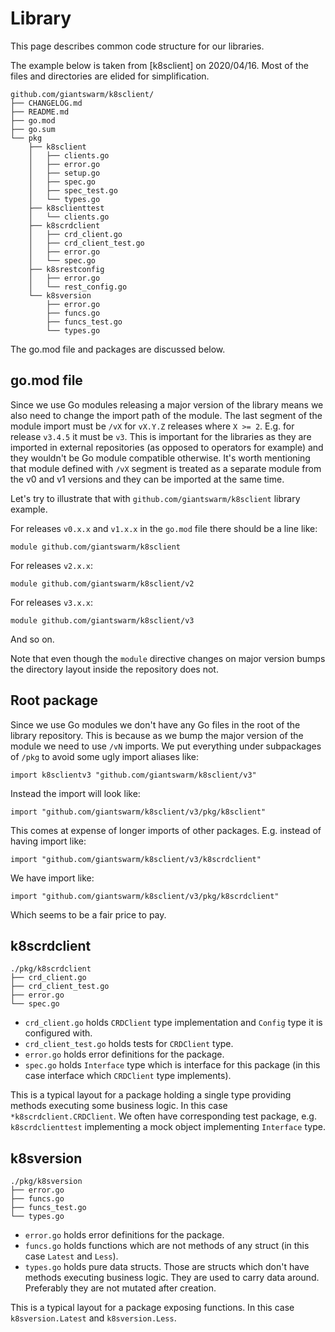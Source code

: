 # Library

This page describes common code structure for our libraries.

The example below is taken from [k8sclient] on 2020/04/16. Most of the files
and directories are elided for simplification.

```
github.com/giantswarm/k8sclient/
├── CHANGELOG.md
├── README.md
├── go.mod
├── go.sum
└── pkg
    ├── k8sclient
    │   ├── clients.go
    │   ├── error.go
    │   ├── setup.go
    │   ├── spec.go
    │   ├── spec_test.go
    │   └── types.go
    ├── k8sclienttest
    │   └── clients.go
    ├── k8scrdclient
    │   ├── crd_client.go
    │   ├── crd_client_test.go
    │   ├── error.go
    │   └── spec.go
    ├── k8srestconfig
    │   ├── error.go
    │   └── rest_config.go
    └── k8sversion
        ├── error.go
        ├── funcs.go
        ├── funcs_test.go
        └── types.go
```

The go.mod file and packages are discussed below.

## go.mod file

Since we use Go modules releasing a major version of the library means we also
need to change the import path of the module. The last segment of the module
import must be `/vX` for `vX.Y.Z` releases where `X >= 2`. E.g. for release
`v3.4.5` it must be `v3`. This is important for the libraries as they are
imported in external repositories (as opposed to operators for example) and
they wouldn't be Go module compatible otherwise. It's worth mentioning that
module defined with `/vX` segment is treated as a separate module from the v0
and v1 versions and they can be imported at the same time.

Let's try to illustrate that with `github.com/giantswarm/k8sclient` library
example.

For releases `v0.x.x` and `v1.x.x` in the `go.mod` file there should be a line
like:

```
module github.com/giantswarm/k8sclient
```

For releases `v2.x.x`:

```
module github.com/giantswarm/k8sclient/v2
```

For releases `v3.x.x`:

```
module github.com/giantswarm/k8sclient/v3
```

And so on.

Note that even though the `module` directive changes on major version bumps the
directory layout inside the repository does not.

## Root package

Since we use Go modules we don't have any Go files in the root of the library
repository. This is because as we bump the major version of the module we need
to use `/vN` imports. We put everything under subpackages of `/pkg` to avoid
some ugly import aliases like:

```
import k8sclientv3 "github.com/giantswarm/k8sclient/v3"
```

Instead the import will look like:

```
import "github.com/giantswarm/k8sclient/v3/pkg/k8sclient"
```

This comes at expense of longer imports of other packages. E.g. instead of
having import like:

```
import "github.com/giantswarm/k8sclient/v3/k8scrdclient"
```

We have import like:

```
import "github.com/giantswarm/k8sclient/v3/pkg/k8scrdclient"
```

Which seems to be a fair price to pay.

## k8scrdclient

```
./pkg/k8scrdclient
├── crd_client.go
├── crd_client_test.go
├── error.go
└── spec.go
```

- `crd_client.go` holds `CRDClient` type implementation and `Config` type it is
  configured with.
- `crd_client_test.go` holds tests for `CRDClient` type.
- `error.go` holds error definitions for the package.
- `spec.go` holds `Interface` type which is interface for this package (in this
  case interface which `CRDClient` type implements).

This is a typical layout for a package holding a single type providing methods
executing some business logic. In this case `*k8scrdclient.CRDClient`. We often
have corresponding test package, e.g. `k8scrdclienttest` implementing a mock
object implementing `Interface` type.

## k8sversion

```
./pkg/k8sversion
├── error.go
├── funcs.go
├── funcs_test.go
└── types.go
```

- `error.go` holds error definitions for the package.
- `funcs.go` holds functions which are not methods of any struct (in this case
  `Latest` and `Less`).
- `types.go` holds pure data structs. Those are structs which don't have
  methods executing business logic. They are used to carry data around.
  Preferably they are not mutated after creation.

This is a typical layout for a package exposing functions. In this case
`k8sversion.Latest` and `k8sversion.Less`.
